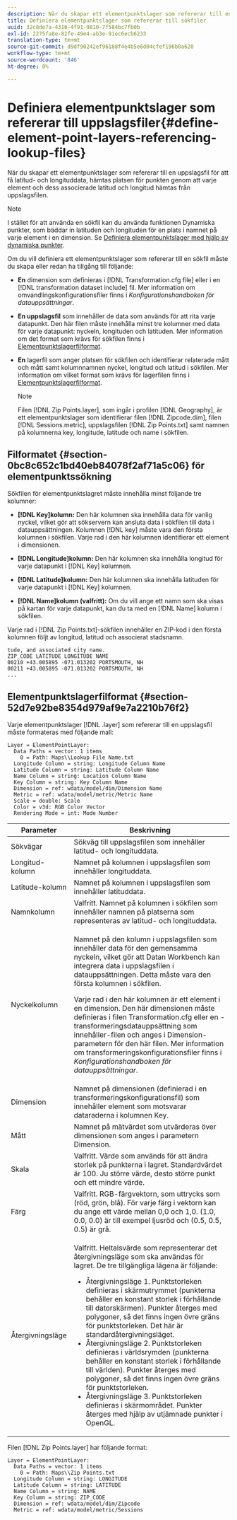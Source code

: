 ```yaml
---
description: När du skapar ett elementpunktslager som refererar till en uppslagsfil för att få latitud- och longituddata, hämtas platsen för punkten genom att varje element och dess associerade latitud och longitud hämtas från uppslagsfilen.
title: Definiera elementpunktslager som refererar till sökfiler
uuid: 32c8de7a-4316-4f91-9810-7f584bc7fb0b
exl-id: 2275fa8e-82fe-49e4-ab3e-91ec6ecb6233
translation-type: tm+mt
source-git-commit: d9df90242ef96188f4e4b5e6d04cfef196b0a628
workflow-type: tm+mt
source-wordcount: '846'
ht-degree: 0%

---
```


# Definiera elementpunktslager som refererar till uppslagsfiler{#define-element-point-layers-referencing-lookup-files}

När du skapar ett elementpunktslager som refererar till en uppslagsfil för att få latitud- och longituddata, hämtas platsen för punkten genom att varje element och dess associerade latitud och longitud hämtas från uppslagsfilen.

>[!NOTE]
>
>I stället för att använda en sökfil kan du använda funktionen Dynamiska punkter, som bäddar in latituden och longituden för en plats i namnet på varje element i en dimension. Se [Definiera elementpunktslager med hjälp av dynamiska punkter](../../../../home/c-get-started/c-im-layers/c-elmt-pt-layers/c-elmt-pt-dyn-pts.md#concept-51adc5e1df8a48e7bd7a582967e4c512).

Om du vill definiera ett elementpunktslager som refererar till en sökfil måste du skapa eller redan ha tillgång till följande:

* **En** dimension som definieras i  [!DNL Transformation.cfg file] eller i en  [!DNL transformation dataset include] fil. Mer information om omvandlingskonfigurationsfiler finns i *Konfigurationshandboken för datauppsättningar*.

* **En uppslagsfil** som innehåller de data som används för att rita varje datapunkt. Den här filen måste innehålla minst tre kolumner med data för varje datapunkt: nyckeln, longituden och latituden. Mer information om det format som krävs för sökfilen finns i [Elementpunktslagerfilformat](../../../../home/c-get-started/c-im-layers/c-elmt-pt-layers/c-elp-ref-lkup-files.md#section-52d7e92be8354d979af9e7a2210b76f2).

* **En** lagerfil som anger platsen för sökfilen och identifierar relaterade mått och mått samt kolumnnamnen nyckel, longitud och latitud i sökfilen. Mer information om vilket format som krävs för lagerfilen finns i [Elementpunktslagerfilformat](../../../../home/c-get-started/c-im-layers/c-elmt-pt-layers/c-elp-ref-lkup-files.md#section-52d7e92be8354d979af9e7a2210b76f2).

   >[!NOTE]
   >
   >Filen [!DNL Zip Points.layer], som ingår i profilen [!DNL Geography], är ett elementpunktslager som identifierar filen [!DNL Zipcode.dim], filen [!DNL Sessions.metric], uppslagsfilen [!DNL Zip Points.txt] samt namnen på kolumnerna key, longitude, latitude och name i sökfilen.

## Filformatet {#section-0bc8c652c1bd40eb84078f2af71a5c06} för elementpunktssökning

Sökfilen för elementpunktslagret måste innehålla minst följande tre kolumner:

* **[!DNL Key]kolumn:** Den här kolumnen ska innehålla data för vanlig nyckel, vilket gör att sökservern kan ansluta data i sökfilen till data i datauppsättningen. Kolumnen [!DNL key] måste vara den första kolumnen i sökfilen. Varje rad i den här kolumnen identifierar ett element i dimensionen.

* **[!DNL Longitude]kolumn:** Den här kolumnen ska innehålla longitud för varje datapunkt i  [!DNL Key] kolumnen.

* **[!DNL Latitude]kolumn:** Den här kolumnen ska innehålla latituden för varje datapunkt i  [!DNL Key] kolumnen.

* **[!DNL Name]kolumn (valfritt):** Om du vill ange ett namn som ska visas på kartan för varje datapunkt, kan du ta med en  [!DNL Name] kolumn i sökfilen.

Varje rad i [!DNL Zip Points.txt]-sökfilen innehåller en ZIP-kod i den första kolumnen följt av longitud, latitud och associerat stadsnamn.

```
tude, and associated city name.
ZIP_CODE LATITUDE LONGITUDE NAME
00210 +43.005895 -071.013202 PORTSMOUTH, NH
00211 +43.005895 -071.013202 PORTSMOUTH, NH
...
```

## Elementpunktslagerfilformat {#section-52d7e92be8354d979af9e7a2210b76f2}

Varje elementpunktslager [!DNL .layer] som refererar till en uppslagsfil måste formateras med följande mall:

```
Layer = ElementPointLayer:
  Data Paths = vector: 1 items
    0 = Path: Maps\\Lookup File Name.txt
  Longitude Column = string: Longitude Column Name
  Latitude Column = string: Latitude Column Name
  Name Column = string: Location Column Name
  Key Column = string: Key Column Name
  Dimension = ref: wdata/model/dim/Dimension Name
  Metric = ref: wdata/model/metric/Metric Name
  Scale = double: Scale
  Color = v3d: RGB Color Vector
  Rendering Mode = int: Mode Number
```

<table id="table_7287F8869DD04886BE1477CBB11EB796"> 
 <thead> 
  <tr> 
   <th colname="col1" class="entry"> Parameter </th> 
   <th colname="col2" class="entry"> Beskrivning </th> 
  </tr> 
 </thead>
 <tbody> 
  <tr> 
   <td colname="col1"> Sökvägar </td> 
   <td colname="col2"> Sökväg till uppslagsfilen som innehåller latitud- och longituddata. </td> 
  </tr> 
  <tr> 
   <td colname="col1"> Longitud-kolumn </td> 
   <td colname="col2"> Namnet på kolumnen i uppslagsfilen som innehåller longituddata. </td> 
  </tr> 
  <tr> 
   <td colname="col1"> Latitude-kolumn </td> 
   <td colname="col2"> Namnet på kolumnen i uppslagsfilen som innehåller latituddata. </td> 
  </tr> 
  <tr> 
   <td colname="col1"> Namnkolumn </td> 
   <td colname="col2"> Valfritt. Namnet på kolumnen i sökfilen som innehåller namnen på platserna som representeras av latitud- och longituddata. </td> 
  </tr> 
  <tr> 
   <td colname="col1"> Nyckelkolumn </td> 
   <td colname="col2"> <p>Namnet på den kolumn i uppslagsfilen som innehåller data för den gemensamma nyckeln, vilket gör att Datan Workbench kan integrera data i uppslagsfilen i datauppsättningen. Detta måste vara den första kolumnen i sökfilen. </p> <p>Varje rad i den här kolumnen är ett element i en dimension. Den här dimensionen måste definieras i filen <span class="filepath"> Transformation.cfg</span> eller en <span class="wintitle">-transformeringsdatauppsättning som innehåller</span>-filen och anges i Dimension-parametern för den här filen. Mer information om transformeringskonfigurationsfiler finns i <i>Konfigurationshandboken för datauppsättningar</i>. </p> </td> 
  </tr> 
  <tr> 
   <td colname="col1"> Dimension </td> 
   <td colname="col2">Namnet på dimensionen (definierad i en transformeringskonfigurationsfil) som innehåller element som motsvarar dataraderna i kolumnen <span class="wintitle"> Key</span>. </td> 
  </tr> 
  <tr> 
   <td colname="col1"> Mått </td> 
   <td colname="col2"> Namnet på mätvärdet som utvärderas över dimensionen som anges i parametern Dimension. </td> 
  </tr> 
  <tr> 
   <td colname="col1"> Skala </td> 
   <td colname="col2"> Valfritt. Värde som används för att ändra storlek på punkterna i lagret. Standardvärdet är 100. Ju större värde, desto större punkt och ett mindre värde. </td> 
  </tr> 
  <tr> 
   <td colname="col1"> Färg </td> 
   <td colname="col2"> Valfritt. RGB-färgvektorn, som uttrycks som (röd, grön, blå). För varje färg i vektorn kan du ange ett värde mellan 0,0 och 1,0. (1.0, 0.0, 0.0) är till exempel ljusröd och (0.5, 0.5, 0.5) är grå. </td> 
  </tr> 
  <tr> 
   <td colname="col1"> Återgivningsläge </td> 
   <td colname="col2"> <p>Valfritt. Heltalsvärde som representerar det återgivningsläge som ska användas för lagret. De tre tillgängliga lägena är följande: 
     <ul id="ul_F15E43B3BFE54CDD8026837027E25819"> 
      <li id="li_5405D939540E4D0FA7828D2623D72C44">Återgivningsläge 1. Punktstorleken definieras i skärmutrymmet (punkterna behåller en konstant storlek i förhållande till datorskärmen). Punkter återges med polygoner, så det finns ingen övre gräns för punktstorleken. Det här är standardåtergivningsläget. </li> 
      <li id="li_61C5AA926777449E8804C7BCE9E46F9B">Återgivningsläge 2. Punktstorleken definieras i världsrymden (punkterna behåller en konstant storlek i förhållande till världen). Punkter återges med polygoner, så det finns ingen övre gräns för punktstorleken. </li> 
      <li id="li_C00527F959354D3BB7422EFFE1FB5135">Återgivningsläge 3. Punktstorleken definieras i skärmområdet. Punkter återges med hjälp av utjämnade punkter i OpenGL. </li> 
     </ul> </p> </td> 
  </tr> 
 </tbody> 
</table>

Filen [!DNL Zip Points.layer] har följande format:

```
Layer = ElementPointLayer:
  Data Paths = vector: 1 items
    0 = Path: Maps\\Zip Points.txt
  Longitude Column = string: LONGITUDE
  Latitude Column = string: LATITUDE
  Name Column = string: NAME
  Key Column = string: ZIP_CODE
  Dimension = ref: wdata/model/dim/Zipcode
  Metric = ref: wdata/model/metric/Sessions
```
